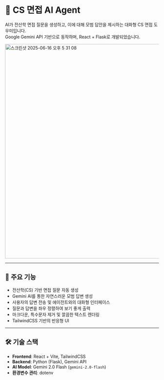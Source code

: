 # 💬 CS 면접 AI Agent

AI가 전산학 면접 질문을 생성하고, 이에 대해 모범 답안을 제시하는 대화형 CS 면접 도우미입니다.  
Google Gemini API 기반으로 동작하며, React + Flask로 개발되었습니다.


<img width="700" alt="스크린샷 2025-06-16 오후 5 31 08" src="https://github.com/user-attachments/assets/ef39f74e-4082-440c-a520-e7583b27cf29" />

---

## 🧠 주요 기능

- 전산학(CS) 기반 면접 질문 자동 생성
- Gemini AI를 통한 자연스러운 모범 답변 생성
- 사용자의 답변 전송 및 에이전트와의 대화형 인터페이스
- 질문과 답변을 좌우 정렬하여 보기 좋게 출력
- 마크다운, 특수문자 제거 및 깔끔한 텍스트 렌더링
- TailwindCSS 기반의 반응형 UI

---

## 🛠️ 기술 스택

- **Frontend**: React + Vite, TailwindCSS
- **Backend**: Python (Flask), Gemini API
- **AI Model**: Gemini 2.0 Flash (`gemini-2.0-flash`)
- **환경변수 관리**: dotenv
